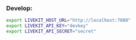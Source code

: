 ### Develop:
```bash
export LIVEKIT_HOST_URL="http://localhost:7880"
export LIVEKIT_API_KEY="devkey"
export LIVEKIT_API_SECRET="secret"
```